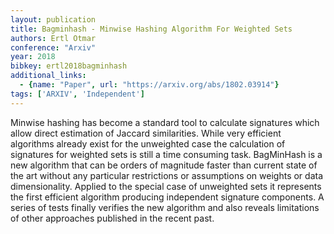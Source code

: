 ```yaml
---
layout: publication
title: Bagminhash - Minwise Hashing Algorithm For Weighted Sets
authors: Ertl Otmar
conference: "Arxiv"
year: 2018
bibkey: ertl2018bagminhash
additional_links:
  - {name: "Paper", url: "https://arxiv.org/abs/1802.03914"}
tags: ['ARXIV', 'Independent']
---
```

Minwise hashing has become a standard tool to calculate signatures which allow direct estimation of Jaccard similarities. While very efficient algorithms already exist for the unweighted case the calculation of signatures for weighted sets is still a time consuming task. BagMinHash is a new algorithm that can be orders of magnitude faster than current state of the art without any particular restrictions or assumptions on weights or data dimensionality. Applied to the special case of unweighted sets it represents the first efficient algorithm producing independent signature components. A series of tests finally verifies the new algorithm and also reveals limitations of other approaches published in the recent past.
